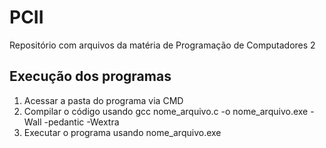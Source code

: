 # PCII
Repositório com arquivos da matéria de Programação de Computadores 2

## Execução dos programas
1. Acessar a pasta do programa via CMD 
2. Compilar o código usando gcc nome_arquivo.c -o nome_arquivo.exe -Wall -pedantic -Wextra
3. Executar o programa usando nome_arquivo.exe